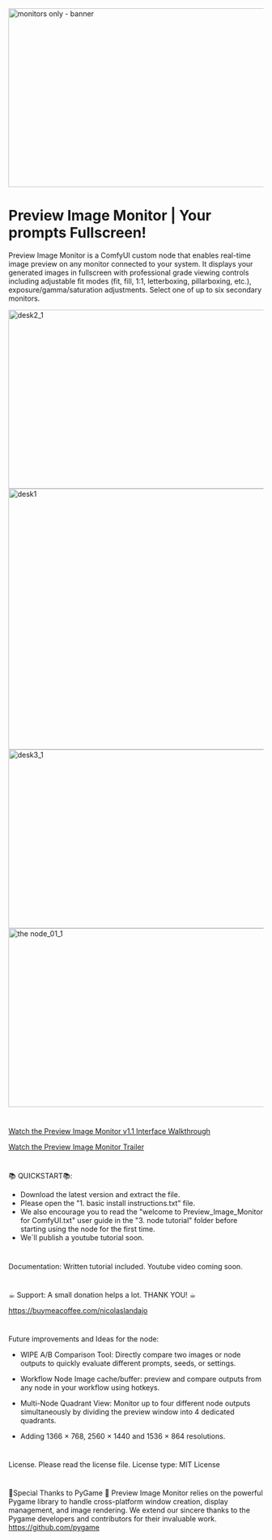 <img width="1399" height="353" alt="monitors only - banner" src="https://github.com/user-attachments/assets/9e4159ac-ab89-4232-846c-0dadd3451514" />

# Preview Image Monitor | Your prompts Fullscreen!

Preview Image Monitor is a ComfyUI custom node that enables real-time image preview on any monitor connected to your system.
It displays your generated images in fullscreen with professional grade viewing controls including adjustable fit modes
(fit, fill, 1:1, letterboxing, pillarboxing, etc.), exposure/gamma/saturation adjustments.
Select one of up to six secondary monitors.

<img width="1016" height="353" alt="desk2_1" src="https://github.com/user-attachments/assets/a5ee7492-7838-4f43-9dcc-5efa7e8d3cf9" />
<img width="1650" height="515" alt="desk1" src="https://github.com/user-attachments/assets/7cf485b5-a9a0-44f7-822b-50ae4c66b0d5" />
<img width="1101" height="353" alt="desk3_1" src="https://github.com/user-attachments/assets/991919f4-cb1d-42b4-b725-18560bc05dc7" />
<img width="822" height="353" alt="the node_01_1" src="https://github.com/user-attachments/assets/1382bfd9-3f45-43c5-90c2-487eb6029ba1" />

#

<a href="https://www.youtube.com/watch?v=GyDteyO-0Bk" target="_blank">Watch the Preview Image Monitor v1.1 Interface Walkthrough</a>

<a href="https://www.youtube.com/watch?v=YIYe2KDTLrA" target="_blank">Watch the Preview Image Monitor Trailer</a>

# 
📚 QUICKSTART📚:

- Download the latest version and extract the file.
- Please open the "1. basic install instructions.txt" file.
- We also encourage you to read the "welcome to Preview_Image_Monitor for ComfyUI.txt"
  user guide in the "3. node tutorial" folder before starting using the node for the first time.
- We´ll publish a youtube tutorial soon.

# 
Documentation: Written tutorial included. Youtube video coming soon.

# 
☕︎ Support: A small donation helps a lot. THANK YOU! ☕︎

https://buymeacoffee.com/nicolaslandajo
# 
Future improvements and Ideas for the node:

- WIPE A/B Comparison Tool: Directly compare two images or node outputs to quickly evaluate different prompts, seeds, or settings.

- Workflow Node Image cache/buffer: preview and compare outputs from any node in your workflow using hotkeys.

- Multi-Node Quadrant View: Monitor up to four different node outputs simultaneously by dividing the preview window into 4 dedicated quadrants.

- Adding  1366 × 768,  2560 × 1440  and  1536 × 864  resolutions.
# 
License. Please read the license file.
License type: MIT License
#
🐍Special Thanks to PyGame 🐍
Preview Image Monitor relies on the powerful Pygame library to handle cross-platform window creation, display management, and image rendering.
We extend our sincere thanks to the Pygame developers and contributors for their invaluable work.
https://github.com/pygame
#
